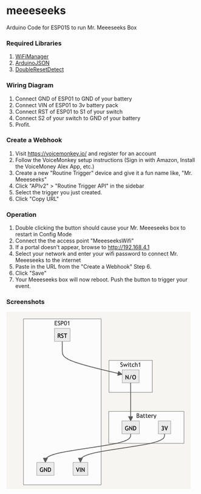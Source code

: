 # meeeseeks
Arduino Code for ESP01S to run Mr. Meeeseeks Box

### Required Libraries
1. [WiFiManager](https://github.com/tzapu/WiFiManager)
2. [ArduinoJSON](https://github.com/bblanchon/ArduinoJson)
3. [DoubleResetDetect](https://github.com/jenscski/DoubleResetDetect)

### Wiring Diagram
1. Connect GND of ESP01 to GND of your battery
2. Connect VIN of ESP01 to 3v battery pack
3. Connect RST of ESP01 to S1 of your switch
4. Connect S2 of your switch to GND of your battery
5. Profit.

### Create a Webhook
1. Visit https://voicemonkey.io/ and register for an account
2. Follow the VoiceMonkey setup instructions \(Sign in with Amazon, Install the VoiceMoney Alex App, etc.)
3. Create a new "Routine Trigger" device and give it a fun name like, "Mr. Meeeseeks"
4. Click "APIv2" > "Routine Trigger API" in the sidebar
5. Select the trigger you just created.
6. Click "Copy URL"

### Operation
1. Double clicking the button should cause your Mr. Meeeseeks box to restart in Config Mode
2. Connect the the access point "MeeeseeksWifi"
3. If a portal doesn't appear, browse to http://192.168.4.1
4. Select your network and enter your wifi password to connect Mr. Meeeseeks to the internet
5. Paste in the URL from the "Create a Webhook" Step 6.
6. Click "Save"
7. Your Meeeseeks box will now reboot. Push the button to trigger your event.

### Screenshots
![A circuit diagram for the ESP01. Described in the wiring diagram section](diagram.png)